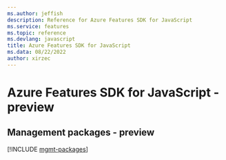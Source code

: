 ```yaml
---
ms.author: jeffish
description: Reference for Azure Features SDK for JavaScript
ms.service: features
ms.topic: reference
ms.devlang: javascript
title: Azure Features SDK for JavaScript
ms.data: 08/22/2022
author: xirzec
---
```

# Azure Features SDK for JavaScript - preview

## Management packages - preview
[!INCLUDE [mgmt-packages](features-mgmt-index.md)]